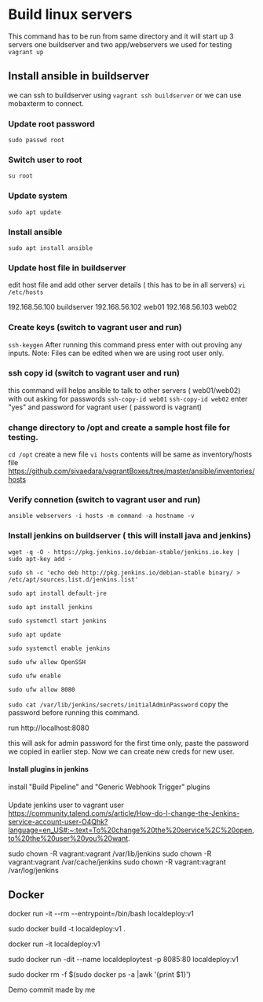# Build linux servers

This command has to be run from same directory and it will start up 3 servers
one buildserver and two app/webservers we used for testing 
`vagrant up`

## Install ansible in buildserver

we can ssh to buildserver using 
`vagrant ssh buildserver`
or we can use mobaxterm to connect.

### Update root password
`sudo passwd root`

### Switch user to root
`su root`

### Update system
`sudo apt update`

### Install ansible
`sudo apt install ansible`

### Update host file in buildserver
edit host file and add other server details ( this has to be in all servers)
`vi /etc/hosts`

192.168.56.100 buildserver
192.168.56.102 web01
192.168.56.103 web02


### Create keys (switch to vagrant user and run)
`ssh-keygen`
After running this command press enter with out proving any inputs.
Note: Files can be edited when we are using root user only.

### ssh copy id (switch to vagrant user and run)
this command will helps ansible to talk to other servers ( web01/web02) with out asking for passwords
`ssh-copy-id web01`
`ssh-copy-id web02`
enter "yes" and password for vagrant user ( password is vagrant)

### change directory to /opt and create a sample host file for testing.
`cd /opt`
create a new file `vi hosts`
contents will be same as inventory/hosts file https://github.com/sivaedara/vagrantBoxes/tree/master/ansible/inventories/hosts

### Verify connetion (switch to vagrant user and run)
`ansible webservers -i hosts -m command -a hostname -v`


### Install jenkins on buildserver ( this will install java and jenkins)
`wget -q -O - https://pkg.jenkins.io/debian-stable/jenkins.io.key | sudo apt-key add -`

`sudo sh -c 'echo deb http://pkg.jenkins.io/debian-stable binary/ > /etc/apt/sources.list.d/jenkins.list'`

`sudo apt install default-jre`

`sudo apt install jenkins`

`sudo systemctl start jenkins`

`sudo apt update`

`sudo systemctl enable jenkins`

`sudo ufw allow OpenSSH`

`sudo ufw enable`

`sudo ufw allow 8080`

`sudo cat /var/lib/jenkins/secrets/initialAdminPassword`
copy the password before running this command.

run http://localhost:8080

this will ask for admin password for the first time only, paste the password we copied in earlier step.
Now we can create new creds for new user.

#### Install plugins in jenkins
install "Build Pipeline" and "Generic Webhook Trigger" plugins



####
Update jenkins user to vagrant user
https://community.talend.com/s/article/How-do-I-change-the-Jenkins-service-account-user-O4Qhk?language=en_US#:~:text=To%20change%20the%20service%2C%20open,to%20the%20user%20you%20want.

sudo chown -R vagrant:vagrant /var/lib/jenkins
sudo chown -R vagrant:vagrant /var/cache/jenkins
sudo chown -R vagrant:vagrant /var/log/jenkins



## Docker
docker run -it --rm --entrypoint=/bin/bash  localdeploy:v1 

sudo docker build -t localdeploy:v1 .


docker run -it   localdeploy:v1 

sudo docker run -dit --name localdeploytest -p 8085:80  localdeploy:v1 

sudo docker rm -f $(sudo docker ps -a |awk '{print $1}')


Demo commit made by me
